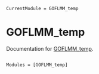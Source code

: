 ```@meta
CurrentModule = GOFLMM_temp
```

# GOFLMM_temp

Documentation for [GOFLMM_temp](https://github.com/JakobPeterlin/GOFLMM_temp.jl).

```@index
```

```@autodocs
Modules = [GOFLMM_temp]
```
